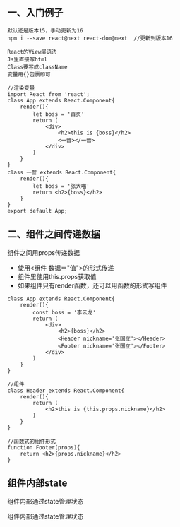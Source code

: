 ## 一、入门例子
```
默认还是版本15，手动更新为16
npm i --save react@next react-dom@next  //更新到版本16

React的View层语法
Js里直接写html
Class要写成className
变量用{}包裹即可

//渲染变量
import React from 'react';
class App extends React.Component{
    render(){
        let boss = '首页'
        return (
            <div>
                <h2>this is {boss}</h2>
                <一营></一营>
            </div>
        )
    }
}
class 一营 extends React.Component{
    render(){
        let boss = '张大喵'
        return <h2>{boss}</h2>
    }
}
export default App;

```

## 二、组件之间传递数据

组件之间用props传递数据

* 使用<组件 数据＝"值">的形式传递
* 组件里使用this.props获取值
* 如果组件只有render函数，还可以用函数的形式写组件
```
class App extends React.Component{
    render(){
        const boss = '李云龙'
        return (
            <div>
                <h2>{boss}</h2>
                <Header nickname='张国立'></Header>
                <Footer nickname='张国立'></Footer>
            </div>
        )
    }
}

//组件
class Header extends React.Component{
    render(){
        return (
            <h2>this is {this.props.nickname}</h2>
        )
    }
}

//函数式的组件形式
function Footer(props){
    return <h2>{props.nickname}</h2>
}

```


## 组件内部state

组件内部通过state管理状态



组件内部通过state管理状态



